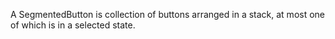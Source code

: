 A SegmentedButton is collection of buttons arranged in a stack, at most one of which is in a selected state.